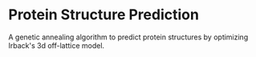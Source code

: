 # Protein Structure Prediction

A genetic annealing algorithm to predict protein structures by optimizing Irback's 3d off-lattice model. 
